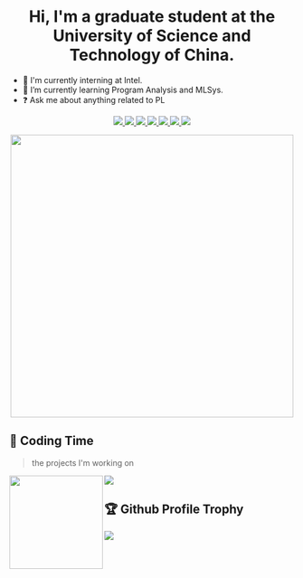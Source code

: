 <!--
**Paran0idy/Paran0idy** is a ✨ _special_ ✨ repository because its `README.md` (this file) appears on your GitHub profile.

Here are some ideas to get you started:

- 🔭 I’m currently working on ...
- 🌱 I’m currently learning ...
- 👯 I’m looking to collaborate on ...
- 🤔 I’m looking for help with ...
- 💬 Ask me about ...
- 📫 How to reach me: ...
- 😄 Pronouns: ...
- ⚡ Fun fact: ...
-->

<h1 align="center">
  Hi, I'm a graduate student at the University of Science and Technology of China.
</h1>

- 🔭 I'm currently interning at Intel.
- 🌱 I’m currently learning Program Analysis and MLSys.
- ❓ Ask me about anything related to PL

<!-- 
<p align="center">
  <a href="https://reddit.com/user/NTBBloodbath" target="_blank"><img src="https://img.shields.io/badge/Reddit-FF4500?style=for-the-badge&logo=reddit&logoColor=white" alt="Reddit" /></a>
  <a href="https://t.me/NTBBloodbath" target="_blank"><img src="https://img.shields.io/badge/Telegram-2CA5E0?style=for-the-badge&logo=telegram&logoColor=white" alt="Telegram" /></a>
  <a href="https://discord.com/users/387036585033465856" target="_blank"><img src="https://img.shields.io/badge/Discord-7289DA?style=for-the-badge&logo=discord&logoColor=white" alt="Discord" /></a>
</p> 
-->

<!-- 
<div align="center">
    <img height="150" src="images/rock-rock-rock.gif" alt="gif with funny random cat say thank you." />
</div>
-->



<p align="center">
    <a href="https://mlir.llvm.org/"> <img src="https://img.shields.io/badge/MLIR-4285F4.svg?&style=for-the-badge&logo=google&logoColor=white"/> </a>
    <a href="https://llvm.org/"> <img src="https://img.shields.io/badge/LLVM-262D3A.svg?&style=for-the-badge&logo=llvm&logoColor=white"/> </a>
    <a href="https://ocaml.org/"> <img src="https://img.shields.io/badge/OCaml-C25978?style=for-the-badge&logo=ocaml&logoColor=white"/>  </a>
    <a href="https://www.linux.org/"> <img src="https://img.shields.io/badge/Linux-FCC624?style=for-the-badge&logo=linux&logoColor=black"/> </a>
    <a href="https://riscv.org/"> <img src="https://img.shields.io/badge/RISC--V-326DE6?style=for-the-badge&logo=risc-v&logoColor=white"/> </a>
    <a href="https://tvm.apache.org/"> <img src="https://img.shields.io/badge/Apache%20TVM-D22128?style=for-the-badge&logo=apache&logoColor=white"/> </a>
    <a href="https://pytorch.org/"> <img src="https://img.shields.io/badge/PyTorch-EE4C2C?style=for-the-badge&logo=PyTorch&logoColor=white"/> </a>
</p>

<div align="center">
  <img src="https://octodex.github.com/images/justicetocat.jpg" width="500" height="500">
<!--   <img src="https://octodex.github.com/images/daftpunktocat-thomas.gif" width="320" height="320"> -->
<!--   <img src="https://octodex.github.com/images/daftpunktocat-guy.gif" width="320" height="320">  -->
</div>


## 🌠 Coding Time
> the projects I'm working on

<!-- ![My stats](https://github-readme-stats.vercel.app/api?username=Paran0idy&theme=calm&show_icons=true) -->
<!-- ![Top Langs](https://github-readme-stats.vercel.app/api/top-langs/?username=Paran0idy&hide=html,css,Jupyter+Notebook,ruby,javascript&theme=calm&langs_count=6) -->

<div>
    <img height="165" align="left" src="https://github-readme-stats.vercel.app/api?username=Paran0idy&theme=calm&show_icons=true" />
    <img src="https://github-readme-stats.vercel.app/api/top-langs/?username=Paran0idy&hide=html,css,Jupyter+Notebook,ruby,javascript&theme=calm&langs_count=6&layout=compact" />
</div>

## 🏆 Github Profile Trophy
<img src="https://github-profile-trophy.vercel.app/?username=Paran0idy&column=10"/>

<!-- 
[![](https://raw.githubusercontent.com/younger-1/younger-1/master/profile-summary-card-output/monokai/0-profile-details.svg)](https://github.com/vn7n24fzkq/github-profile-summary-cards)
[![](https://raw.githubusercontent.com/kkiyama117/kkiyama117/master/profile-summary-card-output/monokai/1-repos-per-language.svg)](https://github.com/vn7n24fzkq/github-profile-summary-cards)
[![](https://raw.githubusercontent.com/kkiyama117/kkiyama117/master/profile-summary-card-output/monokai/2-most-commit-language.svg)](https://github.com/vn7n24fzkq/github-profile-summary-cards)
[![](https://raw.githubusercontent.com/kkiyama117/kkiyama117/master/profile-summary-card-output/monokai/3-stats.svg)](https://github.com/vn7n24fzkq/github-profile-summary-cards)
 -->



